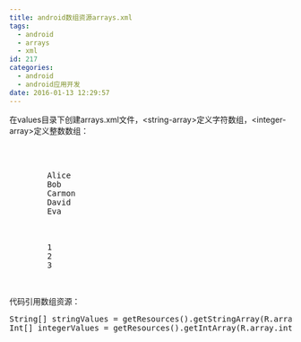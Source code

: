 ```yaml
---
title: android数组资源arrays.xml
tags:
  - android
  - arrays
  - xml
id: 217
categories:
  - android
  - android应用开发
date: 2016-01-13 12:29:57
---
```


在values目录下创建arrays.xml文件，&lt;string-array&gt;定义字符数组，&lt;integer-array&gt;定义整数数组：
<pre>
<?xml version="1.0" encoding="utf-8"?>
<resources>
    <string-array name="string_values">
        <item>Alice</item>
        <item>Bob</item>
        <item>Carmon</item>
        <item>David</item>
        <item>Eva</item>
    </string-array>

    <integer-array name="integer_values" translatable="false">
        <item>1</item>
        <item>2</item>
        <item>3</item>
    </integer-array>
</resources>
</pre>
代码引用数组资源：
<pre>String[] stringValues = getResources().getStringArray(R.array.string_values);
Int[] integerValues = getResources().getIntArray(R.array.integer_values);
</pre>